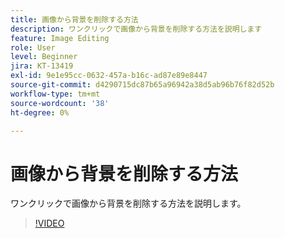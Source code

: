 ```yaml
---
title: 画像から背景を削除する方法
description: ワンクリックで画像から背景を削除する方法を説明します
feature: Image Editing
role: User
level: Beginner
jira: KT-13419
exl-id: 9e1e95cc-0632-457a-b16c-ad87e89e8447
source-git-commit: d4290715dc87b65a96942a38d5ab96b76f82d52b
workflow-type: tm+mt
source-wordcount: '38'
ht-degree: 0%

---
```


# 画像から背景を削除する方法

ワンクリックで画像から背景を削除する方法を説明します。

>[!VIDEO](https://video.tv.adobe.com/v/3420220?quality=12&learn=on&hidetitle=true)
